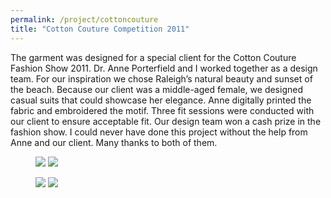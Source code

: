 ```yaml
---
permalink: /project/cottoncouture
title: "Cotton Couture Competition 2011"
---
```

The garment was designed for a special client for the Cotton Couture Fashion Show 2011. Dr. Anne Porterfield and I worked together as a design team. For our inspiration we chose Raleigh’s natural beauty and sunset of the beach. Because our client was a middle-aged female, we designed casual suits that could showcase her elegance. Anne digitally printed the fabric and embroidered the motif. Three fit sessions were conducted with our client to ensure acceptable fit. Our design team won a cash prize in the fashion show. I could never have done this project without the help from Anne and our client. Many thanks to both of them.

<figure class="half">
  <a href="https://sxia2.github.io/project_data/cotton_couture/01.tif"><img src="https://sxia2.github.io/project_data/cotton_couture/01.tif"></a>
  <a href="https://sxia2.github.io/project_data/cotton_couture/01.jpg"><img src="https://sxia2.github.io/project_data/cotton_couture/01.jpg"></a>
</figure>
<figure class="half">
  <a href="https://sxia2.github.io/project_data/cotton_couture/02.jpg"><img src="https://sxia2.github.io/project_data/cotton_couture/02.jpg"></a>
  <a href="https://sxia2.github.io/project_data/cotton_couture/03.jpg"><img src="https://sxia2.github.io/project_data/cotton_couture/03.jpg"></a>
</figure>